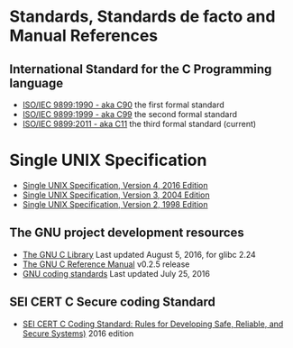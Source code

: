 # Standards, Standards de facto and Manual References

## International Standard for the C Programming language

- [ISO/IEC 9899:1990 - aka C90](http://www.) the first formal standard
- [ISO/IEC 9899:1999 - aka C99](http://www.) the second formal standard
- [ISO/IEC 9899:2011 - aka C11](http://www.) the third formal standard (current)


# Single UNIX Specification

* [Single UNIX Specification, Version 4, 2016 Edition](http://pubs.opengroup.org/onlinepubs/9699919799/download/susv4tc2.tgz)
* [Single UNIX Specification, Version 3, 2004 Edition](http://pubs.opengroup.org/onlinepubs/009695399/download/susv3.tgz)
* [Single UNIX Specification, Version 2, 1998 Edition](http://pubs.opengroup.org/onlinepubs/007908799/download/susv2.tgz)

## The GNU project development resources

- [The GNU C Library](https://www.gnu.org/software/libc/manual/pdf/libc.pdf) Last updated August 5, 2016, for glibc 2.24
- [The GNU C Reference Manual](https://www.gnu.org/software/gnu-c-manual/gnu-c-manual.pdf) v0.2.5 release
- [GNU coding standards](https://www.gnu.org/prep/standards/standards.pdf) Last updated July 25, 2016


## SEI CERT C Secure coding Standard

- [SEI CERT C Coding Standard: Rules for Developing Safe, Reliable, and Secure Systems)](https://www.cert.org/secure-coding/products-services/secure-coding-download.cfm) 2016 edition
